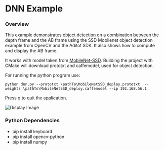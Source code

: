# DNN Example

### Overview
This example  demonstrates object detection on a combination between the depth frame and the AB frame using the SSD Mobilenet object detection example from OpenCV and the Aditof SDK. It also shows how to compute and display the AB frame.

It works with model taken from [MobileNet-SSD](https://github.com/djmv/MobilNet_SSD_opencv). 
Building the project with CMake will download prototxt and caffemodel, used for object detection. 

For running the python program use:
```console
python dnn.py --prototxt \pathTo\MobileNetSSD_deploy.prototxt  --weights \pathTo\MobileNetSSD_deploy.caffemodel --ip 192.168.56.1
```

Press q to quit the  application.

![Display Image](../../../../doc/img/dnn_python.PNG) 

### Python Dependencies

* pip install keyboard
* pip install opencv-python
* pip install numpy

